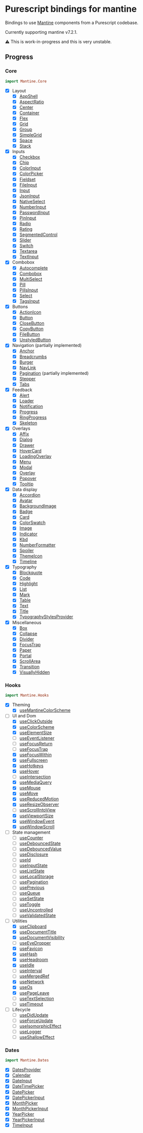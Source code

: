 # Purescript bindings for mantine

Bindings to use [Mantine](mantine.dev) components from a Purescript codebase.

Currently supporting mantine v7.2.1.

:warning: This is work-in-progress and this is very unstable.

## Progress

### Core

```purescript
import Mantine.Core
```

- [x] Layout
  - [x] [AppShell](https://mantine.dev/core/app-shell/)
  - [x] [AspectRatio](https://mantine.dev/core/aspect-ratio/)
  - [x] [Center](https://mantine.dev/core/center/)
  - [x] [Container](https://mantine.dev/core/container/)
  - [x] [Flex](https://mantine.dev/core/flex/)
  - [x] [Grid](https://mantine.dev/core/grid/)
  - [x] [Group](https://mantine.dev/core/group/)
  - [x] [SimpleGrid](https://mantine.dev/core/simple-grid/)
  - [x] [Space](https://mantine.dev/core/space/)
  - [x] [Stack](https://mantine.dev/core/stack/)
- [x] Inputs
  - [x] [Checkbox](https://mantine.dev/core/checkbox/)
  - [x] [Chip](https://mantine.dev/core/chip/)
  - [x] [ColorInput](https://mantine.dev/core/color-input/)
  - [x] [ColorPicker](https://mantine.dev/core/color-picker/)
  - [x] [Fieldset](https://mantine.dev/core/fieldset/)
  - [x] [FileInput](https://mantine.dev/core/file-input/)
  - [x] [Input](https://mantine.dev/core/input/)
  - [x] [JsonInput](https://mantine.dev/core/json-input/)
  - [x] [NativeSelect](https://mantine.dev/core/native-select/)
  - [x] [NumberInput](https://mantine.dev/core/number-input/)
  - [x] [PasswordInput](https://mantine.dev/core/password-input/)
  - [x] [PinInput](https://mantine.dev/core/password-input/)
  - [x] [Radio](https://mantine.dev/core/radio/)
  - [x] [Rating](https://mantine.dev/core/rating/)
  - [x] [SegmentedControl](https://mantine.dev/core/segmented-control/)
  - [x] [Slider](https://mantine.dev/core/slider/)
  - [x] [Switch](https://mantine.dev/core/switch/)
  - [x] [Textarea](https://mantine.dev/core/textarea/)
  - [x] [TextInput](https://mantine.dev/core/text-input/)
- [x] Combobox
  - [x] [Autocomplete](https://mantine.dev/core/autocomplete/)
  - [x] [Combobox](https://mantine.dev/core/combobox/)
  - [x] [MultiSelect](https://mantine.dev/core/multi-select/)
  - [x] [Pill](https://mantine.dev/core/pill/)
  - [x] [PillsInput](https://mantine.dev/core/pills-input/)
  - [x] [Select](https://mantine.dev/core/select/)
  - [x] [TagsInput](https://mantine.dev/core/tags-input/)
- [x] Buttons
  - [x] [ActionIcon](https://mantine.dev/core/action-icon/)
  - [x] [Button](https://mantine.dev/core/button/)
  - [x] [CloseButton](https://mantine.dev/core/close-button/)
  - [x] [CopyButton](https://mantine.dev/core/copy-button/)
  - [x] [FileButton](https://mantine.dev/core/file-button/)
  - [x] [UnstyledButton](https://mantine.dev/core/unstyled-button)
- [x] Navigation (partially implemented)
  - [x] [Anchor](https://mantine.dev/core/anchor/)
  - [x] [Breadcrumbs](https://mantine.dev/core/breadcrumbs/)
  - [x] [Burger](https://mantine.dev/core/burger/)
  - [x] [NavLink](https://mantine.dev/core/nav-link/)
  - [x] [Pagination](https://mantine.dev/core/pagination/) (partially implemented)
  - [x] [Stepper](https://mantine.dev/core/stepper/)
  - [x] [Tabs](https://mantine.dev/core/tabs/)
- [x] Feedback
  - [x] [Alert](https://mantine.dev/core/alert/)
  - [x] [Loader](https://mantine.dev/core/loader/)
  - [x] [Notification](https://mantine.dev/core/notification/)
  - [x] [Progress](https://mantine.dev/core/progress/)
  - [x] [RingProgress](https://mantine.dev/core/ring-progress/)
  - [x] [Skeleton](https://mantine.dev/core/skeleton/)
- [x] Overlays
  - [x] [Affix](https://mantine.dev/core/affix/)
  - [x] [Dialog](https://mantine.dev/core/dialog/)
  - [x] [Drawer](https://mantine.dev/core/drawer/)
  - [x] [HoverCard](https://mantine.dev/core/hover-card/)
  - [x] [LoadingOverlay](https://mantine.dev/core/loading-overlay/)
  - [x] [Menu](https://mantine.dev/core/menu/)
  - [x] [Modal](https://mantine.dev/core/modal/)
  - [x] [Overlay](https://mantine.dev/core/overlay/)
  - [x] [Popover](https://mantine.dev/core/popover/)
  - [x] [Tooltip](https://mantine.dev/core/tooltip/)
- [x] Data display
  - [x] [Accordion](https://mantine.dev/core/accordion/)
  - [x] [Avatar](https://mantine.dev/core/avatar/)
  - [x] [BackgroundImage](https://mantine.dev/core/background-image/)
  - [x] [Badge](https://mantine.dev/core/badge/)
  - [x] [Card](https://mantine.dev/core/card/)
  - [x] [ColorSwatch](https://mantine.dev/core/color-swatch/)
  - [x] [Image](https://mantine.dev/core/image/)
  - [x] [Indicator](https://mantine.dev/core/indicator/)
  - [x] [Kbd](https://mantine.dev/core/kbd/)
  - [x] [NumberFormatter](https://mantine.dev/core/number-formatter/)
  - [x] [Spoiler](https://mantine.dev/core/spoiler/)
  - [x] [ThemeIcon](https://mantine.dev/core/theme-icon/)
  - [x] [Timeline](https://mantine.dev/core/timeline/)
- [x] Typography
  - [x] [Blockquote](https://mantine.dev/core/blockquote/)
  - [x] [Code](https://mantine.dev/core/code/)
  - [x] [Highlight](https://mantine.dev/core/highlight/)
  - [x] [List](https://mantine.dev/core/list/)
  - [x] [Mark](https://mantine.dev/core/mark/)
  - [x] [Table](https://mantine.dev/core/table/)
  - [x] [Text](https://mantine.dev/core/text/)
  - [x] [Title](https://mantine.dev/core/title/)
  - [x] [TypographyStylesProvider](https://mantine.dev/core/typography-styles-provider/)
- [x] Miscellaneous
  - [x] [Box](https://mantine.dev/core/box/)
  - [x] [Collapse](https://mantine.dev/core/collapse/)
  - [x] [Divider](https://mantine.dev/core/divider/)
  - [x] [FocusTrap](https://mantine.dev/core/focus-trap/)
  - [x] [Paper](https://mantine.dev/core/paper/)
  - [x] [Portal](https://mantine.dev/core/portal/)
  - [x] [ScrollArea](https://mantine.dev/core/scroll-area/)
  - [x] [Transition](https://mantine.dev/core/transition/)
  - [x] [VisuallyHidden](https://mantine.dev/core/visually-hidden/)

### Hooks

```purescript
import Mantine.Hooks
```

- [x] Theming
  - [x] [useMantineColorScheme](https://mantine.dev/guides/dark-theme/#colorschemeprovider)
- [ ] UI and Dom
  - [x] [useClickOutside](https://mantine.dev/hooks/use-click-outside/)
  - [x] [useColorScheme](https://mantine.dev/hooks/use-color-scheme/)
  - [x] [useElementSize](https://mantine.dev/hooks/use-element-size/)
  - [ ] [useEventListener](https://mantine.dev/hooks/use-event-listener/)
  - [ ] [useFocusReturn](https://mantine.dev/hooks/use-focus-return/)
  - [ ] [useFocusTrap](https://mantine.dev/hooks/use-focus-trap/)
  - [x] [useFocusWithin](https://mantine.dev/hooks/use-focus-within/)
  - [x] [useFullscreen](https://mantine.dev/hooks/use-fullscreen/)
  - [x] [useHotkeys](https://mantine.dev/hooks/use-hotkeys/)
  - [x] [useHover](https://mantine.dev/hooks/use-hover/)
  - [ ] [useIntersection](https://mantine.dev/hooks/use-intersection/)
  - [x] [useMediaQuery](https://mantine.dev/hooks/use-media-query/)
  - [x] [useMouse](https://mantine.dev/hooks/use-mouse/)
  - [x] [useMove](https://mantine.dev/hooks/use-move/)
  - [x] [useReducedMotion](https://mantine.dev/hooks/use-reduced-motion/)
  - [x] [useResizeObserver](https://mantine.dev/hooks/use-resize-observer/)
  - [ ] [useScrollIntoView](https://mantine.dev/hooks/use-scroll-into-view/)
  - [x] [useViewportSize](https://mantine.dev/hooks/use-viewport-size/)
  - [x] [useWindowEvent](https://mantine.dev/hooks/use-window-event/)
  - [x] [useWindowScroll](https://mantine.dev/hooks/use-window-scroll/)
- [ ] State management
  - [ ] [useCounter](https://mantine.dev/hooks/use-counter/)
  - [ ] [useDebouncedState](https://mantine.dev/hooks/use-debounced-state/)
  - [ ] [useDebouncedValue](https://mantine.dev/hooks/use-debounced-value/)
  - [ ] [useDisclosure](https://mantine.dev/hooks/use-disclosure/)
  - [ ] [useId](https://mantine.dev/hooks/use-id/)
  - [ ] [useInputState](https://mantine.dev/hooks/use-input-state/)
  - [ ] [useListState](https://mantine.dev/hooks/use-list-state/)
  - [ ] [useLocalStorage](https://mantine.dev/hooks/use-local-storage/)
  - [ ] [usePagination](https://mantine.dev/hooks/use-pagination/)
  - [ ] [usePrevious](https://mantine.dev/hooks/use-previous/)
  - [ ] [useQueue](https://mantine.dev/hooks/use-queue/)
  - [ ] [useSetState](https://mantine.dev/hooks/use-set-state/)
  - [ ] [useToggle](https://mantine.dev/hooks/use-toggle/)
  - [ ] [useUncontrolled](https://mantine.dev/hooks/use-uncontrolled/)
  - [ ] [useValidatedState](https://mantine.dev/hooks/use-validated-state/)
- [ ] Utilities
  - [x] [useClipboard](https://mantine.dev/hooks/use-clipboard/)
  - [x] [useDocumentTitle](https://mantine.dev/hooks/use-document-title/)
  - [x] [useDocumentVisibility](https://mantine.dev/hooks/use-document-visibility/)
  - [ ] [useEyeDropper](https://mantine.dev/hooks/use-eye-dropper/)
  - [x] [useFavicon](https://mantine.dev/hooks/use-favicon/)
  - [x] [useHash](https://mantine.dev/hooks/use-hash/)
  - [x] [useHeadroom](https://mantine.dev/hooks/use-headroom/)
  - [x] [useIdle](https://mantine.dev/hooks/use-idle/)
  - [ ] [useInterval](https://mantine.dev/hooks/use-interval/)
  - [ ] [useMergedRef](https://mantine.dev/hooks/use-merged-ref/)
  - [x] [useNetwork](https://mantine.dev/hooks/use-network/)
  - [x] [useOs](https://mantine.dev/hooks/use-os/)
  - [x] [usePageLeave](https://mantine.dev/hooks/use-page-leave/)
  - [ ] [useTextSelection](https://mantine.dev/hooks/use-text-selection/)
  - [ ] [useTimeout](https://mantine.dev/hooks/use-timeout/)
- [ ] Lifecycle
  - [ ] [useDidUpdate](https://mantine.dev/hooks/use-did-update/)
  - [ ] [useForceUpdate](https://mantine.dev/hooks/use-force-update/)
  - [ ] [useIsomorphicEffect](https://mantine.dev/hooks/use-isomorphic-effect/)
  - [ ] [useLogger](https://mantine.dev/hooks/use-logger/)
  - [ ] [useShallowEffect](https://mantine.dev/hooks/use-shallow-effect/)

### Dates

```purescript
import Mantine.Dates
```

- [x] [DatesProvider](dates/dates-provider/)
- [x] [Calendar](dates/calendar/)
- [x] [DateInput](dates/date-input/)
- [x] [DateTimePicker](dates/date-time-picker/)
- [x] [DatePicker](dates/date-picker/)
- [x] [DatePickerInput](dates/date-picker-input/)
- [x] [MonthPicker](dates/month-picker/)
- [x] [MonthPickerInput](dates/month-picker-input/)
- [x] [YearPicker](dates/year-picker/)
- [x] [YearPickerInput](dates/year-picker-input/)
- [x] [TimeInput](dates/time-input/)
